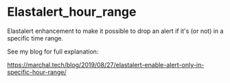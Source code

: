 # Elastalert_hour_range

Elastalert enhancement to make it possible to drop an alert if it's (or not) in a specific time range.

See my blog for full explanation:

https://marchal.tech/blog/2019/08/27/elastalert-enable-alert-only-in-specific-hour-range/


